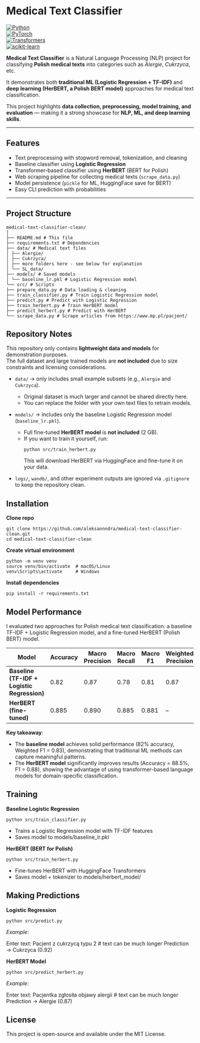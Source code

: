 # Medical Text Classifier  

[![Python](https://img.shields.io/badge/Python-3.10+-blue.svg)](https://www.python.org/)  
[![PyTorch](https://img.shields.io/badge/PyTorch-2.0+-red.svg)](https://pytorch.org/)  
[![Transformers](https://img.shields.io/badge/HuggingFace-Transformers-yellow.svg)](https://huggingface.co/transformers/)  
[![scikit-learn](https://img.shields.io/badge/scikit--learn-ML-orange.svg)](https://scikit-learn.org/)  

**Medical Text Classifier** is a Natural Language Processing (NLP) project for classifying **Polish medical texts** into categories such as *Alergie*, *Cukrzyca*, etc.  

It demonstrates both **traditional ML (Logistic Regression + TF-IDF)** and **deep learning (HerBERT, a Polish BERT model)** approaches for medical text classification.  

This project highlights **data collection, preprocessing, model training, and evaluation** — making it a strong showcase for **NLP, ML, and deep learning skills**.  

---

## Features  

- Text preprocessing with stopword removal, tokenization, and cleaning  
- Baseline classifier using **Logistic Regression**  
- Transformer-based classifier using **HerBERT** (BERT for Polish)  
- Web scraping pipeline for collecting medical texts (`scrape_data.py`)  
- Model persistence (`pickle` for ML, HuggingFace save for BERT)  
- Easy CLI prediction with probabilities  

---

## Project Structure  
```
medical-text-classifier-clean/
│
├── README.md # This file
├── requirements.txt # Dependencies
├── data/ # Medical text files
│ ├── Alergie/
│ ├── Cukrzyca/
│ ├── more folders here - see below for explanation
│ └── SL_data/
├── models/ # Saved models
│ └── baseline_lr.pkl # Logistic Regression model
└── src/ # Scripts
├── prepare_data.py # Data loading & cleaning
├── train_classifier.py # Train Logistic Regression model
├── predict.py # Predict with Logistic Regression
├── train_herbert.py # Train HerBERT model
├── predict_herbert.py # Predict with HerBERT
└── scrape_data.py # Scrape articles from https://www.mp.pl/pacjent/
```

## Repository Notes  

This repository only contains **lightweight data and models** for demonstration purposes.  
The full dataset and large trained models are **not included** due to size constraints and licensing considerations.  

- `data/` → only includes small example subsets (e.g., `Alergie` and `Cukrzyca`).  
  - Original dataset is much larger and cannot be shared directly here.  
  - You can replace the folder with your own text files to retrain models.  

- `models/` → includes only the baseline Logistic Regression model (`baseline_lr.pkl`).  
  - Full fine-tuned **HerBERT model** is **not included** (2 GB).  
  - If you want to train it yourself, run:  
    ```
    python src/train_herbert.py
    ```  
    This will download HerBERT via HuggingFace and fine-tune it on your data.  

- `logs/`, `wandb/`, and other experiment outputs are ignored via `.gitignore` to keep the repository clean.  

## Installation  

**Clone repo**
```
git clone https://github.com/aleksannndra/medical-text-classifier-clean.git
cd medical-text-classifier-clean
```

**Create virtual environment**
```
python -m venv venv
source venv/bin/activate  # macOS/Linux
venv\Scripts\activate     # Windows
```

**Install dependencies**
```
pip install -r requirements.txt
```

## Model Performance

I evaluated two approaches for Polish medical text classification: a baseline TF-IDF + Logistic Regression model, and a fine-tuned HerBERT (Polish BERT) model.

| Model                          | Accuracy | Macro Precision | Macro Recall | Macro F1 | Weighted Precision | Weighted Recall | Weighted F1 |
|--------------------------------|----------|-----------------|--------------|----------|--------------------|-----------------|-------------|
| **Baseline (TF-IDF + Logistic Regression)** | 0.82     | 0.87            | 0.78         | 0.81     | 0.87               | 0.82            | 0.83        |
| **HerBERT (fine-tuned)**       | 0.885    | 0.890           | 0.885        | 0.881    | –                  | –               | –           |

**Key takeaway**:  
- The **baseline model** achieves solid performance (82% accuracy, Weighted F1 = 0.83), demonstrating that traditional ML methods can capture meaningful patterns.  
- The **HerBERT model** significantly improves results (Accuracy = 88.5%, F1 = 0.88), showing the advantage of using transformer-based language models for domain-specific classification.

## Training
**Baseline Logistic Regression**
```
python src/train_classifier.py
```

- Trains a Logistic Regression model with TF-IDF features
- Saves model to models/baseline_lr.pkl

**HerBERT (BERT for Polish)**
```
python src/train_herbert.py
```

- Fine-tunes HerBERT with HuggingFace Transformers
- Saves model + tokenizer to models/herbert_model/

## Making Predictions
**Logistic Regression**
```
python src/predict.py
```

*Example:*

Enter text: Pacjent z cukrzycą typu 2  # text can be much longer
Prediction → Cukrzyca (0.92)

**HerBERT Model**
```
python src/predict_herbert.py
```

*Example:*

Enter text: Pacjentka zgłosiła objawy alergii  # text can be much longer
Prediction → Alergie (0.87)


## License

This project is open-source and available under the MIT License. 
































